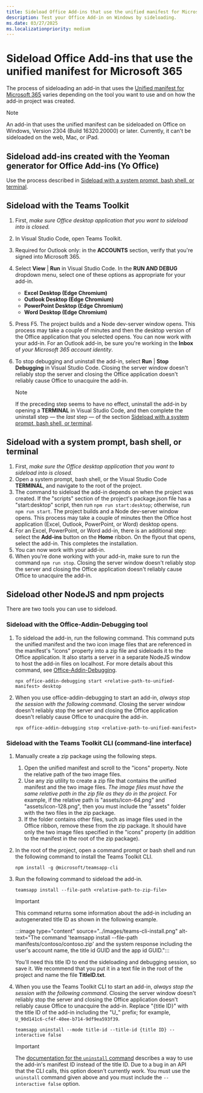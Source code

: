 ```yaml
---
title: Sideload Office Add-ins that use the unified manifest for Microsoft 365
description: Test your Office Add-in on Windows by sideloading.
ms.date: 03/27/2025
ms.localizationpriority: medium
---
```


# Sideload Office Add-ins that use the unified manifest for Microsoft 365

The process of sideloading an add-in that uses the [Unified manifest for Microsoft 365](../develop/json-manifest-overview.md) varies depending on the tool you want to use and on how the add-in project was created. 

> [!NOTE]
> An add-in that uses the unified manifest can be sideloaded on Office on Windows, Version 2304 (Build 16320.20000) or later. Currently, it can't be sideloaded on the web, Mac, or iPad.

## Sideload add-ins created with the Yeoman generator for Office Add-ins (Yo Office)

Use the process described in [Sideload with a system prompt, bash shell, or terminal](#sideload-with-a-system-prompt-bash-shell-or-terminal).

## Sideload with the Teams Toolkit

1. First, *make sure Office desktop application that you want to sideload into is closed.*
1. In Visual Studio Code, open Teams Toolkit.
1. Required for Outlook only: in the **ACCOUNTS** section, verify that you're signed into Microsoft 365.
1. Select **View** | **Run** in Visual Studio Code. In the **RUN AND DEBUG** dropdown menu, select one of these options as appropriate for your add-in.
 
    - **Excel Desktop (Edge Chromium)**
    - **Outlook Desktop (Edge Chromium)**
    - **PowerPoint Desktop (Edge Chromium)**
    - **Word Desktop (Edge Chromium)**

1. Press F5. The project builds and a Node dev-server window opens. This process may take a couple of minutes and then the desktop version of the Office application that you selected opens. You can now work with your add-in. For an Outlook add-in, be sure you're working in the **Inbox** of *your Microsoft 365 account identity*.
1. To stop debugging and uninstall the add-in, select **Run** | **Stop Debugging** in Visual Studio Code. Closing the server window doesn't reliably stop the server and closing the Office application doesn't reliably cause Office to unacquire the add-in.

   > [!NOTE]
   > If the preceding step seems to have no effect, uninstall the add-in by opening a **TERMINAL** in Visual Studio Code, and then complete the uninstall step &#8212; the *last* step &#8212; of the section [Sideload with a system prompt, bash shell, or terminal](#sideload-with-a-system-prompt-bash-shell-or-terminal).

## Sideload with a system prompt, bash shell, or terminal

1. First, *make sure the Office desktop application that you want to sideload into is closed.*
1. Open a system prompt, bash shell, or the Visual Studio Code **TERMINAL**, and navigate to the root of the project.
1. The command to sideload the add-in depends on when the project was created. If the "scripts" section of the project's package.json file has a "start:desktop" script, then run `npm run start:desktop`; otherwise, run `npm run start`. The project builds and a Node dev-server window opens. This process may take a couple of minutes then the Office host application (Excel, Outlook, PowerPoint, or Word) desktop opens.
1. For an Excel, PowerPoint, or Word add-in, there is an additional step: select the **Add-ins** button on the **Home** ribbon. On the flyout that opens, select the add-in. This completes the installation.
1. You can now work with your add-in.
1. When you're done working with your add-in, make sure to run the command `npm run stop`. Closing the server window doesn't reliably stop the server and closing the Office application doesn't reliably cause Office to unacquire the add-in.

## Sideload other NodeJS and npm projects

There are two tools you can use to sideload.

### Sideload with the Office-Addin-Debugging tool

1. To sideload the add-in, run the following command. This command puts the unified manifest and the two icon image files that are referenced in the manifest's "icons" property into a zip file and sideloads it to the Office application. It also starts a server in a separate NodeJS window to host the add-in files on localhost. For more details about this command, see [Office-Addin-Debugging](https://www.npmjs.com/package/office-addin-debugging).

    ```command&nbsp;line
    npx office-addin-debugging start <relative-path-to-unified-manifest> desktop
    ``` 

1. When you use office-addin-debugging to start an add-in, *always stop the session with the following command*. Closing the server window doesn't reliably stop the server and closing the Office application doesn't reliably cause Office to unacquire the add-in.

    ```command&nbsp;line
    npx office-addin-debugging stop <relative-path-to-unified-manifest>
    ``` 

### Sideload with the Teams Toolkit CLI (command-line interface) 

1. Manually create a zip package using the following steps.

    1. Open the unified manifest and scroll to the "icons" property. Note the relative path of the two image files.
    1. Use any zip utility to create a zip file that contains the unified manifest and the two image files. *The image files must have the same relative path in the zip file as they do in the project.* For example, if the relative path is "assets/icon-64.png" and "assets/icon-128.png", then you must include the "assets" folder with the two files in the zip package. 
    1. If the folder contains other files, such as image files used in the Office ribbon, remove these from the zip package. It should have only the two image files specified in the "icons" property (in addition to the manifest in the root of the zip package). 

1. In the root of the project, open a command prompt or bash shell and run the following command to install the Teams Toolkit CLI.

    ```command&nbsp;line
    npm install -g @microsoft/teamsapp-cli
    ```

1. Run the following command to sideload the add-in.

    ```command&nbsp;line
    teamsapp install --file-path <relative-path-to-zip-file>
    ```

    > [!IMPORTANT]
    > This command returns some information about the add-in including an autogenerated title ID as shown in the following example.
    >
    > :::image type="content" source="../images/teams-cli-install.png" alt-text="The command 'teamsapp install --file-path manifests/contoso/contoso.zip' and the system response including the user's account name, the title id GUID and the app id GUID.":::
    >
    > You'll need this title ID to end the sideloading and debugging session, so save it. We recommend that you put it in a text file in the root of the project and name the file **TitleID.txt**.

1. When you use the Teams Toolkit CLI to start an add-in, *always stop the session with the following command*. Closing the server window doesn't reliably stop the server and closing the Office application doesn't reliably cause Office to unacquire the add-in. Replace "{title ID}" with the title ID of the add-in including the "U_" prefix; for example, `U_90d141c6-cf4f-40ee-b714-9df9ea593f39`.

    ```command&nbsp;line
    teamsapp uninstall --mode title-id --title-id {title ID} --interactive false
    ```

    > [!IMPORTANT]
    > The [documentation for the `uninstall` command](/microsoftteams/platform/toolkit/teams-toolkit-cli?pivots=version-three#teamsapp-uninstall) describes a way to use the add-in's manifest ID instead of the title ID. Due to a bug in an API that the CLI calls, this option doesn't currently work. You must use the `uninstall` command given above and you must include the `--interactive false` option.
